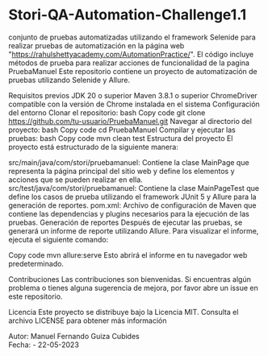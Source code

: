 # Stori-QA-Automation-Challenge1.1
conjunto de pruebas automatizadas utilizando el framework Selenide para realizar pruebas de automatización en la página web "https://rahulshettyacademy.com/AutomationPractice/". El código incluye métodos de prueba para realizar acciones de funcionalidad de la pagina
PruebaManuel
Este repositorio contiene un proyecto de automatización de pruebas utilizando Selenide y Allure.


Requisitos previos
JDK 20 o superior
Maven 3.8.1 o superior
ChromeDriver compatible con la versión de Chrome instalada en el sistema
Configuración del entorno
Clonar el repositorio:
bash
Copy code
git clone https://github.com/tu-usuario/PruebaManuel.git
Navegar al directorio del proyecto:
bash
Copy code
cd PruebaManuel
Compilar y ejecutar las pruebas:
bash
Copy code
mvn clean test
Estructura del proyecto
El proyecto está estructurado de la siguiente manera:

src/main/java/com/stori/pruebamanuel: Contiene la clase MainPage que representa la página principal del sitio web y define los elementos y acciones que se pueden realizar en ella.
src/test/java/com/stori/pruebamanuel: Contiene la clase MainPageTest que define los casos de prueba utilizando el framework JUnit 5 y Allure para la generación de reportes.
pom.xml: Archivo de configuración de Maven que contiene las dependencias y plugins necesarios para la ejecución de las pruebas.
Generación de reportes
Después de ejecutar las pruebas, se generará un informe de reporte utilizando Allure. Para visualizar el informe, ejecuta el siguiente comando:

Copy code
mvn allure:serve
Esto abrirá el informe en tu navegador web predeterminado.

Contribuciones
Las contribuciones son bienvenidas. Si encuentras algún problema o tienes alguna sugerencia de mejora, por favor abre un issue en este repositorio.

Licencia
Este proyecto se distribuye bajo la Licencia MIT. Consulta el archivo LICENSE para obtener más información

Autor: Manuel Fernando Guiza Cubides    
Fecha: -    22-05-2023
